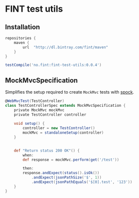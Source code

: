 # FINT test utils

## Installation
```groovy
repositories {
    maven {
        url  "http://dl.bintray.com/fint/maven" 
    }
}

testCompile('no.fint:fint-test-utils:0.0.4')
```

## MockMvcSpecification

Simplifies the setup required to create `MockMvc` tests with [spock](http://spockframework.org/).

```groovy
@WebMvcTest(TestController)
class TestControllerSpec extends MockMvcSpecification {
    private MockMvc mockMvc
    private TestController controller
 
    void setup() {
        controller = new TestController()
        mockMvc = standaloneSetup(controller)
    }
 

    def "Return status 200 OK"() {
        when:
        def response = mockMvc.perform(get('/test'))

        then:
        response.andExpect(status().isOk())
            .andExpect(jsonPathSize('$', 1))
            .andExpect(jsonPathEquals('$[0].test', '123'))
    }
}
```
